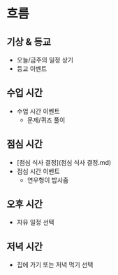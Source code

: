 흐름
====

기상 & 등교
----
* 오늘/금주의 일정 상기
* 등교 이벤트

수업 시간
----
* 수업 시간 이벤트
  * 문제/퀴즈 풀이

점심 시간
----
* [점심 식사 결정](점심 식사 결정.md)
* 점심 시간 이벤트
  * 연우형이 밥사줌

오후 시간
----
* 자유 일정 선택

저녁 시간
----
* 집에 가기 또는 저녁 먹기 선택
